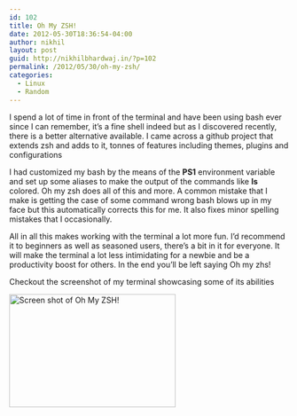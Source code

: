 ```yaml
---
id: 102
title: Oh My ZSH!
date: 2012-05-30T18:36:54-04:00
author: nikhil
layout: post
guid: http://nikhilbhardwaj.in/?p=102
permalink: /2012/05/30/oh-my-zsh/
categories:
  - Linux
  - Random
---
```

I spend a lot of time in front of the terminal and have been using bash ever since I can remember, it&#8217;s a fine shell indeed but as I discovered recently, there is a better alternative available. I came across a github project that extends zsh and adds to it, tonnes of features including themes, plugins and configurations<!--more-->

I had customized my bash by the means of the **PS1** environment variable and set up some aliases to make the output of the commands like **ls** colored. Oh my zsh does all of this and more. A common mistake that I make is getting the case of some command wrong bash blows up in my face but this automatically corrects this for me. It also fixes minor spelling mistakes that I occasionally.

All in all this makes working with the terminal a lot more fun. I&#8217;d recommend it to beginners as well as seasoned users, there&#8217;s a bit in it for everyone. It will make the terminal a lot less intimidating for a newbie and be a productivity boost for others. In the end you&#8217;ll be left saying Oh my zhs!

Checkout the screenshot of my terminal showcasing some of its abilities

[<img class="aligncenter size-medium wp-image-105" title="Screen shot of Oh My ZSH!" src="http://nikhilbhardwaj.in/wp-content/uploads/2012/05/Screen-shot-2012-05-30-at-6.21.03-PM-300x204.png" alt="Screen shot of Oh My ZSH!" width="300" height="204" srcset="https://nikhilbhardwaj.in/wp-content/uploads/2012/05/Screen-shot-2012-05-30-at-6.21.03-PM-300x204.png 300w, https://nikhilbhardwaj.in/wp-content/uploads/2012/05/Screen-shot-2012-05-30-at-6.21.03-PM.png 745w" sizes="(max-width: 300px) 100vw, 300px" />](http://nikhilbhardwaj.in/wp-content/uploads/2012/05/Screen-shot-2012-05-30-at-6.21.03-PM.png)
